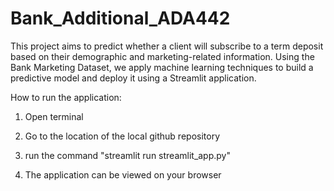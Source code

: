 # Bank_Additional_ADA442

This project aims to predict whether a client will subscribe to a term deposit based on their demographic and marketing-related information. Using the Bank Marketing Dataset, we apply machine learning techniques to build a predictive model and deploy it using a Streamlit application.

How to run the application:

1. Open terminal

2. Go to the location of the local github repository

3. run the command "streamlit run streamlit_app.py"

4. The application can be viewed on your browser
